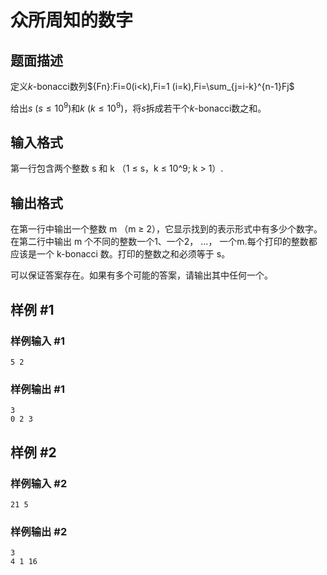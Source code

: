 # 众所周知的数字

## 题面描述

定义$k$-bonacci数列${Fn}:Fi=0(i<k),Fi=1 (i=k),Fi=\sum_{j=i-k}^{n-1}Fj$

给出$s\ (s≤10^9)$和$k\ (k≤10^9)$，将$s$拆成若干个$k$-bonacci数之和。



## 输入格式

第一行包含两个整数 s 和 k （1 ≤ s，k ≤ 10^9; k > 1）.

## 输出格式

在第一行中输出一个整数 m （m ≥ 2），它显示找到的表示形式中有多少个数字。在第二行中输出 m 个不同的整数一个1、一个2， ...， 一个m.每个打印的整数都应该是一个 k-bonacci 数。打印的整数之和必须等于 s。

可以保证答案存在。如果有多个可能的答案，请输出其中任何一个。

## 样例 #1

### 样例输入 #1

```
5 2
```

### 样例输出 #1

```
3
0 2 3
```

## 样例 #2

### 样例输入 #2

```
21 5
```

### 样例输出 #2

```
3
4 1 16
```
